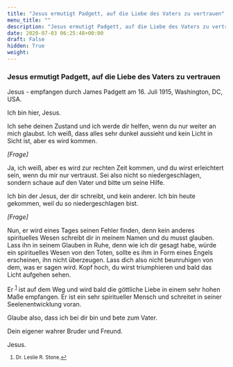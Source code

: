 ```yaml
---
title: "Jesus ermutigt Padgett, auf die Liebe des Vaters zu vertrauen"
menu_title: ""
description: "Jesus ermutigt Padgett, auf die Liebe des Vaters zu vertrauen"
date: 2020-07-03 06:25:48+00:00
draft: False
hidden: True
weight:
---
```

### Jesus ermutigt Padgett, auf die Liebe des Vaters zu vertrauen

Jesus - empfangen durch James Padgett am 16. Juli 1915, Washington, DC, USA.

Ich bin hier, Jesus.

Ich sehe deinen Zustand und ich werde dir helfen, wenn du nur weiter an mich glaubst. Ich weiß, dass alles sehr dunkel aussieht und kein Licht in Sicht ist, aber es wird kommen.

*[Frage]*

Ja, ich weiß, aber es wird zur rechten Zeit kommen, und du wirst erleichtert sein, wenn du mir nur vertraust. Sei also nicht so niedergeschlagen, sondern schaue auf den Vater und bitte um seine Hilfe.

Ich bin der Jesus, der dir schreibt, und kein anderer. Ich bin heute gekommen, weil du so niedergeschlagen bist.

*[Frage]*

Nun, er wird eines Tages seinen Fehler finden, denn kein anderes spirituelles Wesen schreibt dir in meinem Namen und du musst glauben. Lass ihn in seinem Glauben in Ruhe, denn wie ich dir gesagt habe, würde ein spirituelles Wesen von den Toten, sollte es ihm in Form eines Engels erscheinen, ihn nicht überzeugen. Lass dich also nicht beunruhigen von dem, was er sagen wird. Kopf hoch, du wirst triumphieren und bald das Licht aufgehen sehen.

Er <sup id="a1">[1](#f1)</sup> ist auf dem Weg und wird bald die göttliche Liebe in einem sehr hohen Maße empfangen. Er ist ein sehr spiritueller Mensch und schreitet in seiner Seelenentwicklung voran.

Glaube also, dass ich bei dir bin und bete zum Vater.

Dein eigener wahrer Bruder und Freund.

Jesus.
<small>

1. <large id="f1"> Dr. Leslie R. Stone.[↩](#a1)
